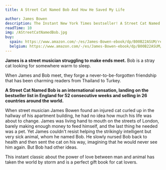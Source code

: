 ```yaml
---
title: A Street Cat Named Bob And How He Saved My Life

author: James Bowen
description: The Instant New York Times bestseller! A Street Cat Named Bob is now a major motion picture, the film’s all-star cast includes Luke Treadway (Unbroken, Clash of the Titans), Joanne Froggatt (Downton Abbey), and Ruta Gedmintas (The Borgias).
readTime: 10
img: /AStreetCatNamedBob.jpg
buy:
  spain: https://www.amazon.com/-/es/James-Bowen-ebook/dp/B00B22ASUM/ref=sr_1_1?s=digital-text&sr=1-1
  belgium: https://www.amazon.com/-/es/James-Bowen-ebook/dp/B00B22ASUM/ref=sr_1_1?__mk_es_US=%C3%85M%C3%85%C5%BD%C3%95%C3%91&s=digital-text&sr=1-1
---
```


**James is a street musician struggling to make ends meet.**
Bob is a stray cat looking for somewhere warm to sleep.

When James and Bob meet, they forge a never-to-be-forgotten friendship that has been charming readers from Thailand to Turkey.

**A Street Cat Named Bob is an international sensation, landing on the bestseller list in England for 52 consecutive weeks and selling in 26 countries around the world.**

When street musician James Bowen found an injured cat curled up in the hallway of his apartment building, he had no idea how much his life was about to change. James was living hand to mouth on the streets of London, barely making enough money to feed himself, and the last thing he needed was a pet. Yet James couldn't resist helping the strikingly intelligent but very sick animal, whom he named Bob. He slowly nursed Bob back to health and then sent the cat on his way, imagining that he would never see him again. But Bob had other ideas.

This instant classic about the power of love between man and animal has taken the world by storm and is a perfect gift book for cat lovers.
